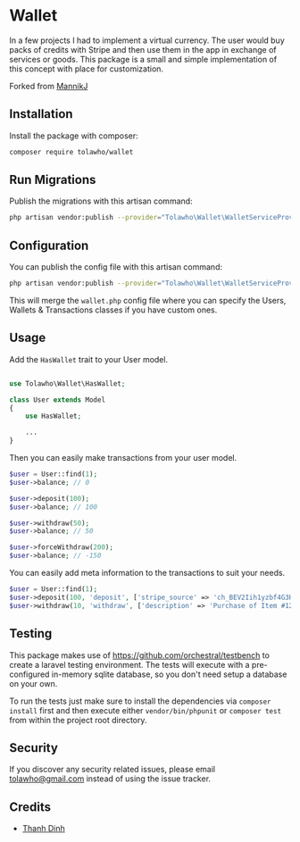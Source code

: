 # Wallet

In a few projects I had to implement a virtual currency. The user would buy packs of credits with Stripe and then use them in the app in exchange of services or goods.
This package is a small and simple implementation of this concept with place for customization.

Forked from [MannikJ](https://github.com/MannikJ/laravel-wallet)

## Installation

Install the package with composer:

```bash
composer require tolawho/wallet
```

## Run Migrations

Publish the migrations with this artisan command:

```bash
php artisan vendor:publish --provider="Tolawho\Wallet\WalletServiceProvider" --tag=migrations
```

## Configuration

You can publish the config file with this artisan command:

```bash
php artisan vendor:publish --provider="Tolawho\Wallet\WalletServiceProvider" --tag=config
```

This will merge the `wallet.php` config file where you can specify the Users, Wallets & Transactions classes if you have custom ones.

## Usage

Add the `HasWallet` trait to your User model.

``` php

use Tolawho\Wallet\HasWallet;

class User extends Model
{
    use HasWallet;

    ...
}
```

Then you can easily make transactions from your user model.

``` php
$user = User::find(1);
$user->balance; // 0

$user->deposit(100);
$user->balance; // 100

$user->withdraw(50);
$user->balance; // 50

$user->forceWithdraw(200);
$user->balance; // -150
```

You can easily add meta information to the transactions to suit your needs.

``` php
$user = User::find(1);
$user->deposit(100, 'deposit', ['stripe_source' => 'ch_BEV2Iih1yzbf4G3HNsfOQ07h', 'description' => 'Deposit of 100 credits from Stripe Payment']);
$user->withdraw(10, 'withdraw', ['description' => 'Purchase of Item #1234']);
```
## Testing
This package makes use of https://github.com/orchestral/testbench to create a
laravel testing environment.
The tests will execute with a pre-configured in-memory sqlite database, so you don't need setup a database on your own.

To run the tests just make sure to install the dependencies via `composer install` first and then execute either `vendor/bin/phpunit` or `composer test` from within the project root directory.

## Security

If you discover any security related issues, please email tolawho@gmail.com instead of using the issue tracker.

## Credits

- [Thanh Dinh](https://github.com/tolawho)